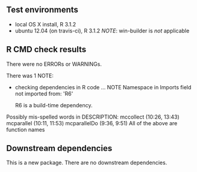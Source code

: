 ## Test environments
* local OS X install, R 3.1.2
* ubuntu 12.04 (on travis-ci), R 3.1.2
*NOTE*: win-builder is *not* applicable

## R CMD check results
There were no ERRORs or WARNINGs. 

There was 1 NOTE:

* checking dependencies in R code ... NOTE
  Namespace in Imports field not imported from: 'R6'

  R6 is a build-time dependency.

Possibly mis-spelled words in DESCRIPTION:
  mccollect (10:26, 13:43)
  mcparallel (10:11, 11:53)
  mcparallelDo (9:36, 9:51)
All of the above are function names

## Downstream dependencies
This is a new package.  There are no downstream dependencies. 